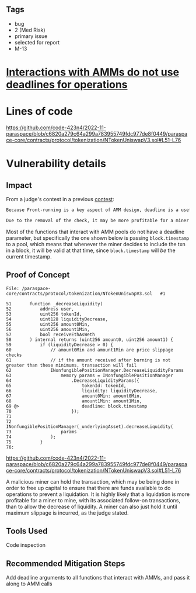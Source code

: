 ## Tags

- bug
- 2 (Med Risk)
- primary issue
- selected for report
- M-13

# [Interactions with AMMs do not use deadlines for operations](https://github.com/code-423n4/2022-11-paraspace-findings/issues/429) 

# Lines of code

https://github.com/code-423n4/2022-11-paraspace/blob/c6820a279c64a299a783955749fdc977de8f0449/paraspace-core/contracts/protocol/tokenization/NTokenUniswapV3.sol#L51-L76


# Vulnerability details

## Impact
From a judge's contest in a previous [contest](https://code4rena.com/reports/2022-06-canto-v2/#m-01-stableswap---deadline-do-not-work):
```md
Because Front-running is a key aspect of AMM design, deadline is a useful tool to ensure that your tx cannot be “saved for later”.

Due to the removal of the check, it may be more profitable for a miner to deny the transaction from being mined until the transaction incurs the maximum amount of slippage.
```

Most of the functions that interact with AMM pools do not have a deadline parameter, but specifically the one shown below is passing `block.timestamp` to a pool, which means that whenever the miner decides to include the txn in a block, it will be valid at that time, since `block.timestamp` will _be_ the current timestamp.

## Proof of Concept
```solidity
File: /paraspace-core/contracts/protocol/tokenization/NTokenUniswapV3.sol   #1

51       function _decreaseLiquidity(
52           address user,
53           uint256 tokenId,
54           uint128 liquidityDecrease,
55           uint256 amount0Min,
56           uint256 amount1Min,
57           bool receiveEthAsWeth
58       ) internal returns (uint256 amount0, uint256 amount1) {
59           if (liquidityDecrease > 0) {
60               // amount0Min and amount1Min are price slippage checks
61               // if the amount received after burning is not greater than these minimums, transaction will fail
62               INonfungiblePositionManager.DecreaseLiquidityParams
63                   memory params = INonfungiblePositionManager
64                       .DecreaseLiquidityParams({
65                           tokenId: tokenId,
66                           liquidity: liquidityDecrease,
67                           amount0Min: amount0Min,
68                           amount1Min: amount1Min,
69 @>                        deadline: block.timestamp
70                       });
71   
72               INonfungiblePositionManager(_underlyingAsset).decreaseLiquidity(
73                   params
74               );
75           }
76:  
```
https://github.com/code-423n4/2022-11-paraspace/blob/c6820a279c64a299a783955749fdc977de8f0449/paraspace-core/contracts/protocol/tokenization/NTokenUniswapV3.sol#L51-L76

A malicious miner can hold the transaction, which may be being done in order to free up capital to ensure that there are funds available to do operations to prevent a liquidation. It is highly likely that a liquidation is more profitable for a miner to mine, with its associated follow-on transactions, than to allow the decrease of liquidity. A miner can also just hold it until maximum slippage is incurred, as the judge stated.

## Tools Used
Code inspection

## Recommended Mitigation Steps
Add deadline arguments to all functions that interact with AMMs, and pass it along to AMM calls

